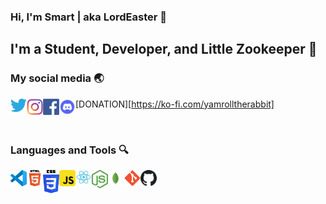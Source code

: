 ### Hi, I'm Smart | aka LordEaster 👋

## I'm a Student, Developer, and Little Zookeeper 🐰

### My social media 🌏

[<img align="left" alt="SMART-LordEaster | Twitter" width="26px" src="https://github.com/LordEaster/ICON-LOGO/blob/main/Twitter_bird_logo.svg" />][twitter]
[<img align="left" alt="SMART-LordEaster | Instagram" width="26px" src="https://github.com/LordEaster/ICON-LOGO/blob/main/Instagram.svg" />][instagram]
[<img align="left" alt="SMART-LordEaster | Facebook" width="26px" src="https://github.com/LordEaster/ICON-LOGO/blob/main/Facebook_icon.svg" />][Facebook]
[<img align="left" alt="SMART-LordEaster | Discord" width="26px" src="https://github.com/LordEaster/ICON-LOGO/blob/main/discord_logo.png" />][Discord]
[DONATION][https://ko-fi.com/yamrolltherabbit]

<br />

### Languages and Tools 🔍

<img align="left" alt="Visual Studio Code" width="26px" src="https://github.com/LordEaster/ICON-LOGO/blob/main/Visual_Studio_Code_icon.svg" />
<img align="left" alt="HTML5" width="26px" src="https://github.com/LordEaster/ICON-LOGO/blob/main/HTML5_logo.svg" />
<img align="left" alt="CSS3" width="26px" src="https://github.com/LordEaster/ICON-LOGO/blob/main/CSS3_logo.svg" />
<img align="left" alt="JavaScript" width="26px" src="https://github.com/LordEaster/ICON-LOGO/blob/main/javascript.svg" />
<img align="left" alt="React" width="26px" src="https://github.com/LordEaster/ICON-LOGO/blob/main/react.svg" />
<img align="left" alt="Node.js" width="26px" src="https://github.com/LordEaster/ICON-LOGO/blob/main/nodejs_logo.svg" />
<img align="left" alt="MongoDB" width="26px" src="https://github.com/LordEaster/ICON-LOGO/blob/main/MongoDB_Icon.svg" />
<img align="left" alt="Git" width="26px" src="https://github.com/LordEaster/ICON-LOGO/blob/main/Git_icon.svg" />
<img align="left" alt="GitHub" width="26px" src="https://github.com/LordEaster/ICON-LOGO/blob/main/github_logo.svg" />

<br />
<br />

[twitter]: https://twitter.com/SMART-LordEaster
[youtube]: https://youtube.com/SMART-LordEaster
[Facebook]: http
[instagram]: https://instagram.com/SMART-LordEaster
[Discord]: https://linkedin.com/in/SMART-LordEaster
